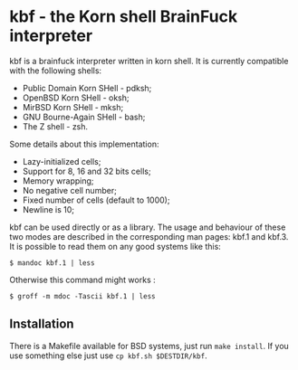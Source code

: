 kbf - the Korn shell BrainFuck interpreter
==========================================

kbf is a brainfuck interpreter written in korn shell. It is currently
compatible with the following shells:

- Public Domain Korn SHell - pdksh;
- OpenBSD Korn SHell - oksh;
- MirBSD Korn SHell - mksh;
- GNU Bourne-Again SHell - bash;
- The Z shell - zsh.

Some details about this implementation:

- Lazy-initialized cells;
- Support for 8, 16 and 32 bits cells;
- Memory wrapping;
- No negative cell number;
- Fixed number of cells (default to 1000);
- Newline is 10;

kbf can be used directly or as a library. The usage and behaviour of
these two modes are described in the corresponding man pages: kbf.1
and kbf.3. It is possible to read them on any good systems like this:

    $ mandoc kbf.1 | less

Otherwise this command might works :

    $ groff -m mdoc -Tascii kbf.1 | less

Installation
------------

There is a Makefile available for BSD systems, just run `make install`.
If you use something else just use `cp kbf.sh $DESTDIR/kbf`.

